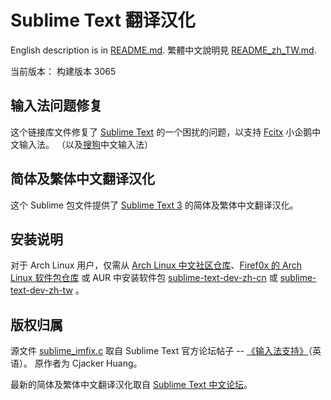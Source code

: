 Sublime Text 翻译汉化
==================

English description is in [README.md][1].
繁體中文說明見 [README_zh_TW.md][11].

当前版本： 构建版本 3065

输入法问题修复
----------
这个链接库文件修复了 [Sublime Text][2] 的一个困扰的问题，以支持 [Fcitx][3] 小企鹅中文输入法。
（以及[搜狗][4]中文输入法）

简体及繁体中文翻译汉化
----------
这个 Sublime 包文件提供了 [Sublime Text 3][5] 的简体及繁体中文翻译汉化。

安装说明
----------
对于 Arch Linux 用户，仅需从 [Arch Linux 中文社区仓库][13]、[Firef0x 的 Arch Linux 软件包仓库][7]
或 AUR 中安装软件包 [sublime-text-dev-zh-cn][6] 或 [sublime-text-dev-zh-tw][12] 。


版权归属
----------
源文件 [sublime_imfix.c][8] 取自 Sublime Text 官方论坛帖子 -- [《输入法支持》][9]（英语）。
原作者为 Cjacker Huang。

最新的简体及繁体中文翻译汉化取自 [Sublime Text 中文论坛][10]。

[1]: https://github.com/Firef0x/SublimeText-i18n-zh/blob/master/README.md
[2]: http://www.sublimetext.com
[3]: http://fcitx-im.org
[4]: http://pinyin.sogou.com/linux/
[5]: http://www.sublimetext.com/3
[6]: https://aur.archlinux.org/packages/sublime-text-dev-zh-cn
[7]: http://firef0x.github.io/archrepo.html
[8]: https://github.com/Firef0x/SublimeText-i18n-zh/blob/master/src/fix/imfix/sublime_imfix.c
[9]: http://www.sublimetext.com/forum/viewtopic.php?f=3&t=7006&start=10#p41343
[10]: http://sublimetext.iaixue.com
[11]: https://github.com/Firef0x/SublimeText-i18n-zh/blob/master/README_zh_TW.md
[12]: https://aur.archlinux.org/packages/sublime-text-dev-zh-tw
[13]: https://wiki.archlinux.org/index.php/Unofficial_user_repositories#archlinuxcn

